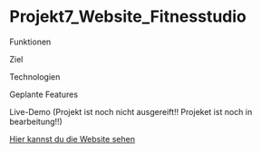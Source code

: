 # Projekt7_Website_Fitnesstudio


Funktionen

Ziel

Technologien

Geplante Features

Live-Demo  (Projekt ist noch nicht ausgereift!! Projeket ist noch in bearbeitung!!)

[Hier kannst du die Website sehen](https://andrei04-0106.github.io/Projekt7_Website_Fitnesstudio)




